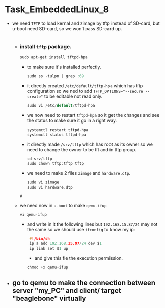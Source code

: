 # Task_EmbeddedLinux_8
- we need `TFTP` to load kernal and zimage by tftp instead of SD-card, but u-boot need SD-card, so we won't pass SD-card up.
  #
  - ### install `tftp` package.
      
      ```c
      sudo apt-get install tftpd-hpa
      ```
     - to make sure it's installed perfectly.
       
        ```v
        sudo ss -tulpn | grep :69
        ```
     - it directly created `/etc/default/tftp-hpa` which has tftp configuration so we ned to add `TFTP_OPTIONS="--secure --create"` to be editable not read only.
       
        ```c
        sudo vi /etc/default/tftpd-hpa
        ```
      - we now need to restart `tftpd-hpa` so it get the changes and see the status to make sure it go in a right way.
        
        ```c
        systemctl restart tftpd-hpa
        systemctl status tftpd-hpa
        ```
       - it directly made `/srv/tftp` which has root as its owner so we need to change the owner to be tft and in tftp group.
         
          ```c
          cd srv/tftp
          sudo chown tftp:tftp tftp
          ```
       - we need to make 2 files `zimage` and `hardware.dtp`.
  
          ```c
          sudo vi zimage
          sudo vi hardware.dtp
          ```
        #       
  - we need now in `u-boot` to make `qemu-ifup`
      ```c
      vi qemu-ifup
      ```
    - and write in it the following lines but `192.168.15.87/24` may not the same so we should use `ifconfig` to know my ip:
  
      ```c
       #!/bin/sh
       ip a add 192.168.15.87/24 dev $1
       ip link set $1 up
      ```
      - and give this fle the execution permission.
        
       ```c
      chmod +x qemu-ifup
      ```
- ## go to qemu to make the connection between server "my_PC" and client/ target "beaglebone" virtually      
